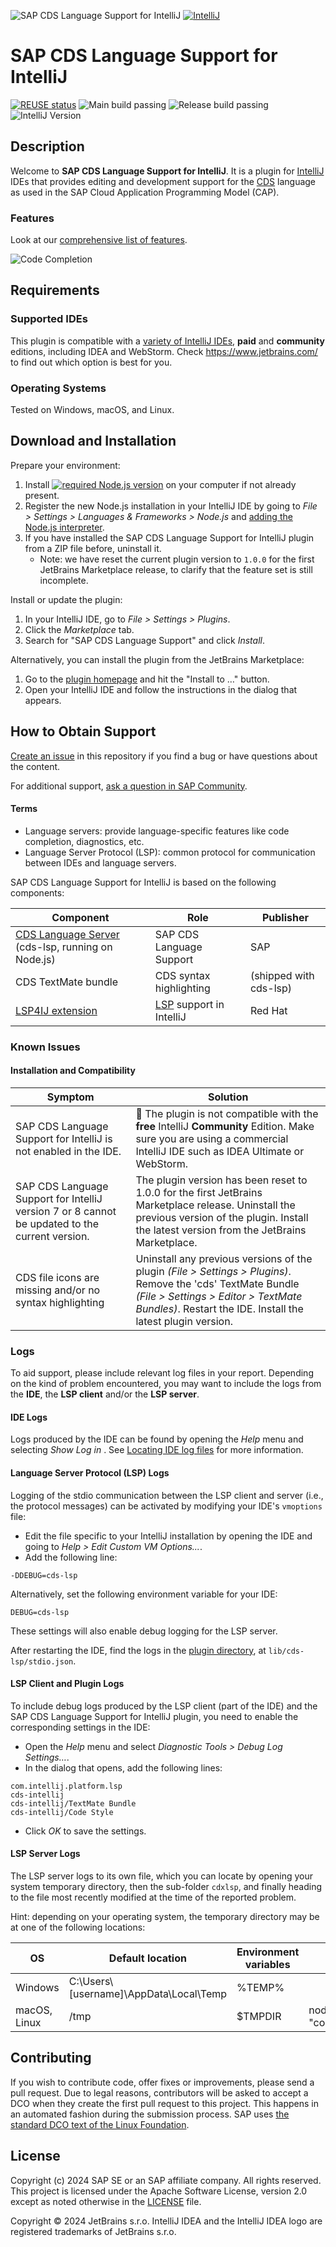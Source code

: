 ![SAP CDS Language Support for IntelliJ](.assets/logo.png) [![IntelliJ](.assets/IntelliJ_IDEA_icon.svg)](https://www.jetbrains.com/)

# SAP CDS Language Support for IntelliJ

[![REUSE status](https://api.reuse.software/badge/github.com/cap-js/cds-intellij)](https://api.reuse.software/info/github.com/cap-js/cds-intellij)
![Main build passing](https://github.com/cap-js/cds-intellij/actions/workflows/main.yml/badge.svg)
![Release build passing](https://github.com/cap-js/cds-intellij/actions/workflows/release.yml/badge.svg)
![IntelliJ Version](https://img.shields.io/jetbrains/plugin/v/com.sap.cap.cds)
<!-- ![IntelliJ Downloads](https://img.shields.io/jetbrains/plugin/d/com.sap.cap.cds) -->

## Description

Welcome to **SAP CDS Language Support for IntelliJ**. It is a plugin for [IntelliJ](https://www.jetbrains.com/idea/) IDEs
that provides editing and development support for the [CDS](https://cap.cloud.sap/docs/cds/) language as used in the SAP Cloud Application Programming Model (CAP).

### Features

Look at our [comprehensive list of features](./FEATURES.md).

![Code Completion](.assets/syntax+completion+diagnostics.png)

## Requirements

### Supported IDEs

This plugin is compatible with a [variety of IntelliJ IDEs](https://plugins.jetbrains.com/plugin/25209-sap-cds-language-support), **paid** and **community** editions, including IDEA and WebStorm.  Check https://www.jetbrains.com/ to find out which option is best for you.

### Operating Systems

Tested on Windows, macOS, and Linux.


## Download and Installation

Prepare your environment:

1. Install [![required Node.js version](https://img.shields.io/badge/dynamic/json?url=https%3A%2F%2Fwww.unpkg.com%2F%40sap%2Fcds-lsp%2Fpackage.json&query=%24.engines.node&label=Node.js&cacheSeconds=3600)](https://nodejs.org/en/)
   on your computer if not already present.
2. Register the new Node.js installation in your IntelliJ IDE by going to *File > Settings > Languages & Frameworks > Node.js* and [adding the Node.js interpreter](https://www.jetbrains.com/help/idea/node-js-interpreters.html#ws_node_interpreters_dialog_open).
3. If you have installed the SAP CDS Language Support for IntelliJ plugin from a ZIP file before, uninstall it.
     - Note: we have reset the current plugin version to `1.0.0` for the first JetBrains Marketplace release, to clarify that the feature set is still incomplete.

Install or update the plugin:

1. In your IntelliJ IDE, go to *File > Settings > Plugins*.
2. Click the *Marketplace* tab.
3. Search for "SAP CDS Language Support" and click *Install*.

Alternatively, you can install the plugin from the JetBrains Marketplace:

1. Go to the [plugin homepage](https://plugins.jetbrains.com/plugin/25209-sap-cds-language-support) and hit the "Install to …" button.
2. Open your IntelliJ IDE and follow the instructions in the dialog that appears.


## How to Obtain Support

[Create an issue](https://github.com/cap-js/cds-intellij/issues) in this repository if you find a bug or have questions about the content.

For additional support, [ask a question in SAP Community](https://answers.sap.com/questions/ask.html).

#### Terms

- Language servers: provide language-specific features like code completion, diagnostics, etc.
- Language Server Protocol (LSP): common protocol for communication between IDEs and language servers.

SAP CDS Language Support for IntelliJ is based on the following components:

| Component                                                                                       | Role                                                                             | Publisher              |
|-------------------------------------------------------------------------------------------------|----------------------------------------------------------------------------------|------------------------|
| [CDS Language Server](https://www.npmjs.com/package/@sap/cds-lsp) (cds-lsp, running on Node.js) | SAP CDS Language Support                                                         | SAP                    |
| CDS TextMate bundle                                                                             | CDS syntax highlighting                                                          | (shipped with cds-lsp) |
| [LSP4IJ extension](https://plugins.jetbrains.com/plugin/23257-lsp4ij)                           | [LSP](https://microsoft.github.io/language-server-protocol/) support in IntelliJ | Red Hat                |


### Known Issues

#### Installation and Compatibility

| Symptom                                                                                        | Solution                                                                                                                                                                                                           |
|------------------------------------------------------------------------------------------------|--------------------------------------------------------------------------------------------------------------------------------------------------------------------------------------------------------------------|
| SAP CDS Language Support for IntelliJ is not enabled in the IDE.                               | 🚫 The plugin is not compatible with the **free** IntelliJ **Community** Edition. Make sure you are using a commercial IntelliJ IDE such as IDEA Ultimate or WebStorm.                                             |
| SAP CDS Language Support for IntelliJ version 7 or 8 cannot be updated to the current version. | The plugin version has been reset to 1.0.0 for the first JetBrains Marketplace release. Uninstall the previous version of the plugin. Install the latest version from the JetBrains Marketplace.                   |
| CDS file icons are missing and/or no syntax highlighting                                       | Uninstall any previous versions of the plugin *(File > Settings > Plugins)*. Remove the 'cds' TextMate Bundle *(File > Settings > Editor > TextMate Bundles)*. Restart the IDE. Install the latest plugin version. |

### Logs

To aid support, please include relevant log files in your report.
Depending on the kind of problem encountered, you may want to include the logs from the **IDE**, the **LSP client** and/or the **LSP server**.

#### IDE Logs

Logs produced by the IDE can be found by opening the *Help* menu and selecting *Show Log in <platform-dependent tool>*.
See [Locating IDE log files](https://intellij-support.jetbrains.com/hc/en-us/articles/207241085-Locating-IDE-log-files) for more information.

#### Language Server Protocol (LSP) Logs

Logging of the stdio communication between the LSP client and server (i.e., the protocol messages) can be activated by modifying your IDE's `vmoptions` file:
- Edit the file specific to your IntelliJ installation by opening the IDE and going to *Help > Edit Custom VM Options...*.
- Add the following line:
```
-DDEBUG=cds-lsp
```

Alternatively, set the following environment variable for your IDE:
```
DEBUG=cds-lsp
```

These settings will also enable debug logging for the LSP server.

After restarting the IDE, find the logs in the [plugin directory](https://intellij-support.jetbrains.com/hc/en-us/articles/206544519-Directories-used-by-the-IDE-to-store-settings-caches-plugins-and-logs), at `lib/cds-lsp/stdio.json`.

#### LSP Client and Plugin Logs

To include debug logs produced by the LSP client (part of the IDE) and the SAP CDS Language Support for IntelliJ plugin, you need to enable the corresponding settings in the IDE:
- Open the *Help* menu and select *Diagnostic Tools > Debug Log Settings…*.
- In the dialog that opens, add the following lines:
```
com.intellij.platform.lsp
cds-intellij
cds-intellij/TextMate Bundle
cds-intellij/Code Style
```
- Click *OK* to save the settings.

#### LSP Server Logs

The LSP server logs to its own file, which you can locate by opening your system temporary directory, then the sub-folder `cdxlsp`, and finally heading to the file most recently modified at the time of the reported problem.

Hint: depending on your operating system, the temporary directory may be at one of the following locations:

| OS           | Default location                        | Environment variables | Command                            |
|--------------|-----------------------------------------|-----------------------|------------------------------------|
| Windows      | C:\Users\\[username]\AppData\Local\Temp | %TEMP%                |                                    |
| macOS, Linux | /tmp                                    | $TMPDIR               | node -e "console.log(os.tmpdir())" |


## Contributing

If you wish to contribute code, offer fixes or improvements, please send a pull request. Due to legal reasons, contributors will be asked to accept a DCO when they create the first pull request to this project. This happens in an automated fashion during the submission process. SAP uses [the standard DCO text of the Linux Foundation](https://developercertificate.org/).


## License

Copyright (c) 2024 SAP SE or an SAP affiliate company. All rights reserved. This project is licensed under the Apache Software License, version 2.0 except as noted otherwise in the [LICENSE](LICENSE) file.

Copyright © 2024 JetBrains s.r.o. IntelliJ IDEA and the IntelliJ IDEA logo are registered trademarks of JetBrains s.r.o.
